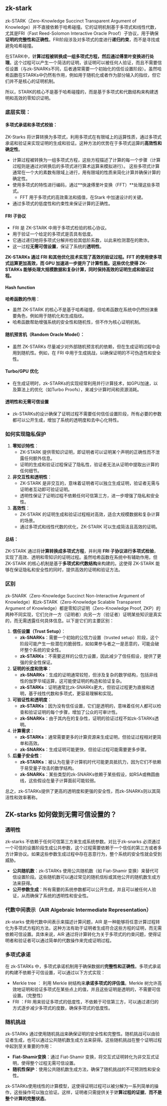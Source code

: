 ## zk-stark

zk-STARK（Zero-Knowledge Succinct Transparent Argument of Knowledge）并不直接依赖于哈希碰撞。它的证明机制基于多项式和线性代数，尤其是FRI（Fast Reed-Solomon Interactive Oracle Proof）子协议，用于确保**证明的完整性和正确性**。FRI阶段涉及对多项式的度进行**递归约束**，而不是寻找或避免哈希碰撞。

在STARK中，**计算过程被转换成一组多项式方程，然后通过傅里叶变换进行处理**。这个过程可以产生一个简洁的证明，该证明可以被任何人验证，而且不需要信任设置（与zk-SNARKs不同，后者通常需要一个初始化的信任设置阶段）。虽然哈希函数在STARKs中仍然有作用，例如用于随机化或者作为部分输入的指纹，但它们并不是核心的证明机制。

所以，STARK的核心不是基于哈希碰撞的，而是基于多项式和代数结构来构建透明和高效的零知识证明。

### 底层实现：

#### 多项式承诺和多项式校验：

ZK-Starks 将计算转换为多项式，利用多项式在有限域上的运算性质，通过多项式承诺和验证来实现证明的生成和验证。这种方法的优势在于多项式运算的**高效性和确定性**。

* 计算过程被转换为一组多项式方程，这些方程描述了计算的每一个步骤（计算过程则是通过对转换后的多项式进行算术运算来模拟进行）。 这些多项式计算通常在一个大的素数有限域上进行，用有限域的性质来简化计算并确保计算的确定性。
* 使用多项式的特性进行编码，通过**快速傅里叶变换（FFT）**处理这些多项式。
  * FFT 用于多项式的高效乘法和插值，在Stark 中加速设计的关键。
* 通过多项式的低度性和约束性来保证计算的正确性。

#### FRI 子协议

* FRI 是 ZK-STARK 中用于多项式检验的核心协议。
* 用于验证一个给定的多项式是否具有低度。
* 它通过递归地将多项式分解并检验其低阶系数，以此来检测潜在的欺诈。
* 这一过程**无需可信设置**，保证了系统的**透明性**。

**ZK-STARKs 通过 FRI 和其他优化技术实现了高效的验证过程。FFT 的使用使多项式运算更加高效，而 GPU 加速进一步提升了计算性能。这些优化使得 ZK-STARKs 能够处理大规模数据和复杂计算，同时保持高效的证明生成和验证过程。**



#### Hash function

**哈希函数的作用**：

- 虽然 ZK-STARK 的核心不是基于哈希碰撞，但哈希函数在系统中仍然扮演重要角色，例如用于随机化和生成指纹。
- 哈希函数帮助增强系统的安全性和随机性，但不作为核心证明机制。

####  随机预言机（Random Oracle Model）：

- 虽然 ZK-STARKs 尽量减少对外部随机预言机的依赖，但在生成证明过程中会用到随机性。例如，在 FRI 中用于生成挑战，以确保证明的不可伪造性和安全性。

#### Turbo/GPU 优化

* 在生成证明时，zk-STARKs的实现经常利用并行计算技术，如GPU加速，以及算法上的优化（如Turbo Proofs），来减少计算时间和资源消耗。

####  透明性和无需可信设置

* zk-STARKs的设计确保了证明过程不需要任何信任设置阶段，所有必要的参数都可以公开生成，增加了系统的透明度和去中心化特性。



### 如何实现隐私保护

1. **零知识特性**：
   - ZK-STARK 提供零知识证明，即证明者可以证明某个声明的正确性而不泄露任何额外信息。
   - 证明的生成和验证过程保证了隐私性，验证者无法从证明中提取出计算的任何细节。
2. **非交互性和透明性**：
   - ZK-STARK 是非交互的，意味着证明者可以独立生成证明，验证者无需与证明者互动即可验证证明。
   - 透明性保证了证明过程不依赖任何可信第三方，进一步增强了隐私和安全性。
3. **高效性**：
   - ZK-STARK 的证明生成和验证过程相对高效，适合大规模数据和复杂计算的场景。
   - 通过多项式和线性代数的优化，ZK-STARK 可以生成简洁且高效的证明。



#### 总结： 

ZK-STARK 通过将**计算转换成多项式方程**，并利用 **FRI 子协议进行多项式检验**，实现了高效、透明和零知识的证明过程。虽然哈希函数在系统中有辅助作用，但 ZK-STARK 的核心机制是基于**多项式和代数结构**来构建的。这使得 ZK-STARK 能够在保证隐私和安全性的同时，提供高效的证明和验证方法。



### 区别

zk-SNARK（Zero-Knowledge Succinct Non-Interactive Argument of Knowledge）和zk-STARK（Zero-Knowledge Scalable Transparent Argument of Knowledge）都是零知识证明（Zero-Knowledge Proof, ZKP）的两种不同实现，它们允许一方（证明者）向另一方（验证者）证明某些知识是真实的，而无需透露任何具体信息。以下是它们的主要区别：

1. **信任设置（Trust Setup）**：
   - **zk-SNARKs**：需要一个初始的公信力设置（trusted setup）阶段，这个阶段可能产生一些潜在的脆弱性，如如果参与者之一是恶意的，可能会破坏整个系统的安全性。
   - **zk-STARKs**：不需要这样的公信力设置，因此减少了信任假设，提供了更强的安全性保证。
2. **证明的长度和效率**：
   - **zk-SNARKs**：生成的证明通常较短，但涉及复杂的数学结构，包括非线性的伽罗华域运算，这可能使证明的构造和验证复杂。
   - **zk-STARKs**：证明通常比zk-SNARKs更大，但验证过程更为直接和透明，基于线性代数和多项式，更容易理解和实现。
3. **可验证性和透明度**：
   - **zk-STARKs**：因为没有信任设置，它们是透明的，意味着任何人都可以检查和验证证明的每个步骤，增加了公众的可审计性。
   - **zk-SNARKs**：由于其内在的复杂性，证明的验证过程不如zk-STARKs透明。
4. **计算需求**：
   - **zk-STARKs**：通常需要更多的计算资源来生成证明，但验证过程相对更简单和高效。
   - **zk-SNARKs**：生成证明可能更快，但验证过程可能需要更多步骤。
5. **后量子安全性**：
   - **zk-STARKs**：被认为在量子计算机时代可能更具抵抗力，因为它们不依赖于易受量子攻击的数学结构。
   - **zk-SNARKs**：某些类型的zk-SNARKs依赖于某些假设，如RSA或椭圆曲线，这些假设在量子计算面前可能较弱。

总之，zk-STARKs提供了更高的透明度和更强的安全性，而zk-SNARKs则以其简洁性和效率著称。



## ZK-starks 如何做到无需可信设置的？

### 透明性

zk-starks 不依赖于任何可信第三方来生成系统参数。对比于zk-snarks 必须通过一个可信的设置阶段生成公共参数，这个过程需要依赖于一个信任的第三方或者多方计算协议。如果这些参数生成过程中存在恶意行为，整个系统的安全性就会受到威胁。

* **公共随机数**：zk-STARKs 使用公共随机数（如 Fiat-Shamir 变换）来替代可信设置阶段。这些随机数可以通过常见的随机信标或其他公开的随机数生成方法来获得。
* **公开参数生成**：所有需要的系统参数都可以公开生成，并且可以被任何人验证，从而确保了系统的透明性和安全性。

### 代数中间表示（AIR Algebraic Intermediate Representation）

zk-starks 使用代数中间表示来描述计算问题，AIR 是一种能够将任意计算过程转化为多项式方程的方法，这种方法有助于证明者生成符合这些方程的证明，而无需依赖可信设置。具体来说，AIR 通过将计算转化为关于多项式的约束问题，使得证明者和验证者可以通过简单的代数操作来完成证明过程。

### 多项式承诺

在 zk-STARKs 中，多项式承诺机制用于确保数据的**完整性和正确性**。多项式承诺的构建不依赖于可信设置，可以通过以下方式实现：

* Merkle tree ： 利用 Merkle 树结构来**承诺多项式的评估值**。Merkle 树允许高效地证明和验证多项式在某些点上的值，并且这些证明是透明的，不需要可信设置。（完整性）
* FRI ：FRI 用来验证多项式的低度性，不依赖于可信第三方，可以通过递归的方式逐步减少多项式的度数，确保多项式的低度性。

### 随机挑战

zk-STARKs 通过使用随机挑战来确保证明的安全性和完整性。随机挑战可以由验证者生成，也可以通过公共随机数生成方法来获得。这些随机挑战在整个证明过程中起到至关重要的作用：

* **Fiat-Shamir变换**：通过 Fiat-Shamir 变换，将交互式证明转化为非交互式证明，使得整个过程无需可信设置。
* **随机性保护**：使用公共随机数生成方法，确保了随机挑战的不可预测性和安全性。

zk-STARKs使用线性的计算模型，这使得证明过程可以被分解为一系列简单的操作，这些操作可以独立验证。这样，证明者只需提供关于**计算过程的证据**，**而不是整个计算的完整状态**。










